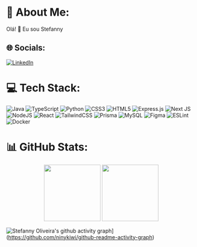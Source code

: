 # 💫 About Me:
Olá! 👋 Eu sou Stefanny 


## 🌐 Socials:
[![LinkedIn](https://img.shields.io/badge/LinkedIn-%230077B5.svg?logo=linkedin&logoColor=white)](https://linkedin.com/in/stefannypdao) 

# 💻 Tech Stack:
![Java](https://img.shields.io/badge/java-%23b19cd9.svg?style=for-the-badge&logo=openjdk&logoColor=b19cd9&labelColor=000000) 
![TypeScript](https://img.shields.io/badge/typescript-%23b19cd9.svg?style=for-the-badge&logo=typescript&logoColor=b19cd9&labelColor=000000) 
![Python](https://img.shields.io/badge/python-%23b19cd9.svg?style=for-the-badge&logo=python&logoColor=b19cd9&labelColor=000000) 
![CSS3](https://img.shields.io/badge/css3-%23b19cd9.svg?style=for-the-badge&logo=css3&logoColor=b19cd9&labelColor=000000) 
![HTML5](https://img.shields.io/badge/html5-%23b19cd9.svg?style=for-the-badge&logo=html5&logoColor=b19cd9&labelColor=000000) 
![Express.js](https://img.shields.io/badge/express.js-%23b19cd9.svg?style=for-the-badge&logo=express&logoColor=b19cd9&labelColor=000000) 
![Next JS](https://img.shields.io/badge/Next-%23b19cd9.svg?style=for-the-badge&logo=next.js&logoColor=b19cd9&labelColor=000000) 
![NodeJS](https://img.shields.io/badge/node.js-%23b19cd9.svg?style=for-the-badge&logo=node.js&logoColor=b19cd9&labelColor=000000) 
![React](https://img.shields.io/badge/react-%23b19cd9.svg?style=for-the-badge&logo=react&logoColor=b19cd9&labelColor=000000) 
![TailwindCSS](https://img.shields.io/badge/tailwindcss-%23b19cd9.svg?style=for-the-badge&logo=tailwind-css&logoColor=b19cd9&labelColor=000000) 
![Prisma](https://img.shields.io/badge/Prisma-%23b19cd9.svg?style=for-the-badge&logo=Prisma&logoColor=b19cd9&labelColor=000000) 
![MySQL](https://img.shields.io/badge/mysql-%23b19cd9.svg?style=for-the-badge&logo=mysql&logoColor=b19cd9&labelColor=000000) 
![Figma](https://img.shields.io/badge/figma-%23b19cd9.svg?style=for-the-badge&logo=figma&logoColor=b19cd9&labelColor=000000) 
![ESLint](https://img.shields.io/badge/ESLint-%23b19cd9.svg?style=for-the-badge&logo=eslint&logoColor=b19cd9&labelColor=000000) 
![Docker](https://img.shields.io/badge/docker-%23b19cd9.svg?style=for-the-badge&logo=docker&logoColor=b19cd9&labelColor=000000)

# 📊 GitHub Stats:

<p align=center>
 <img height="150px" src="https://github-readme-stats.vercel.app/api?username=ninykiwi&theme=dark&hide_border=true&include_all_commits=false&count_private=false&title_color=b19cd9&text_color=ffffff&icon_color=white&bg_color=000000" />
<img height="150px" src="https://github-readme-stats.vercel.app/api/top-langs/?username=ninykiwi&theme=dark&hide_border=true&include_all_commits=false&count_private=false&layout=compact&title_color=b19cd9&text_color=ffffff&icon_color=b19cd9&bg_color=000000" />

</p>

![Stefanny Oliveira's github activity graph](https://github-readme-activity-graph.vercel.app/graph?username=ninykiwi&theme=dark&title_color=b19cd9&color=b19cd9&point=b19cd9&line=white)](https://github.com/ninykiwi/github-readme-activity-graph)

<!-- Proudly created with GPRM ( https://gprm.itsvg.in ) -->
